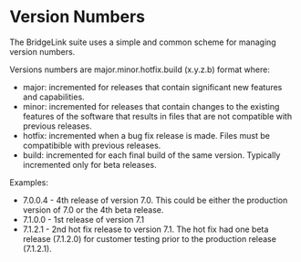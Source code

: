Version Numbers
===============

The BridgeLink suite uses a simple and common scheme for managing version numbers.

Versions numbers are major.minor.hotfix.build (x.y.z.b) format where:
* major: incremented for releases that contain significant new features and capabilities.
* minor: incremented for releases that contain changes to the existing features of the software that results in files that are not compatible with previous releases.
* hotfix: incremented when a bug fix release is made. Files must be compatibible with previous releases.
* build: incremented for each final build of the same version. Typically incremented only for beta releases.

Examples:

* 7.0.0.4 - 4th release of version 7.0. This could be either the production version of 7.0 or the 4th beta release. 
* 7.1.0.0 - 1st release of version 7.1
* 7.1.2.1 - 2nd hot fix release to version 7.1. The hot fix had one beta release (7.1.2.0) for customer testing prior to the production release (7.1.2.1).
